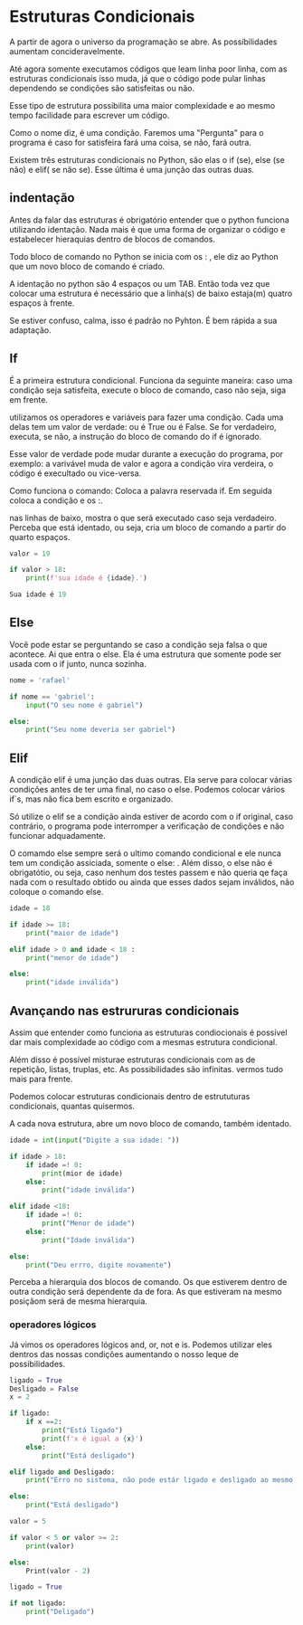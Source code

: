 # Estruturas Condicionais

A partir de agora o universo da programação se abre. As possíbilidades aumentam concideravelmente.

 Até agora somente executamos códigos que leam linha poor linha, com as estruturas condicionais isso muda, já que o código pode pular linhas dependendo se condições são satisfeitas ou não. 

Esse tipo de estrutura possibilita uma maior complexidade e ao mesmo tempo facilidade para escrever um código.

Como o nome diz, é uma condição. Faremos uma "Pergunta" para o programa é caso for satisfeira fará uma coisa, se não, fará outra.

Existem três estruturas condicionais no Python, são elas o if (se), else (se não) e elif( se não se). Esse última é uma junção das outras duas.

## indentação

Antes da falar das estruturas é obrigatório entender que o python funciona utilizando identação. Nada mais é que uma forma de organizar o código e estabelecer hieraquias dentro de blocos de comandos.

Todo bloco de comando no Python se inicia com os : , ele diz ao Python que um novo bloco de comando é criado.

A identação no python são 4 espaços ou um TAB. Então toda vez que colocar uma estrutura é necessário que a linha(s) de baixo estaja(m) quatro espaços à frente.

Se estiver confuso, calma, isso é padrão no Pyhton. É bem rápida a sua adaptação.

## If

É a primeira estrutura condicional. Funciona da seguinte maneira: caso uma condição seja satisfeita, execute o bloco de comando, caso não seja, siga em frente.

utilizamos os operadores e variáveis para fazer uma condição. Cada uma delas tem um valor de verdade: ou é True ou é False. Se for verdadeiro, executa, se não, a instrução do bloco de comando do if é ignorado. 

Esse valor de verdade pode mudar durante a execução do programa, por exemplo: a varivável muda de valor e agora a condição vira verdeira, o código é execultado ou vice-versa.

Como funciona o comando: Coloca a palavra reservada if. Em seguida coloca a condição e os :.

nas linhas de baixo, mostra o que será executado caso seja verdadeiro. Perceba que está identado, ou seja, cria um bloco de comando a partir do quarto espaços.

```python
valor = 19

if valor > 18:
    print(f'sua idade é {idade}.')
```
```Python
Sua idade é 19
```
## Else

Você pode estar se perguntando se caso a condição seja falsa o que acontece. Ai que entra o else. Ela é uma estrutura que somente pode ser usada com o if junto, nunca sozinha. 

```python
nome = 'rafael'

if nome == 'gabriel':
    input("O seu nome é gabriel")

else:
    print("Seu nome deveria ser gabriel")
```

## Elif

A condição elif é uma junção das duas outras. Ela serve para colocar várias condições antes de ter uma final, no caso o else. Podemos colocar vários if`s, mas não fica bem escrito e organizado.

Só utilize o elif se a condição ainda estiver de acordo com o if original, caso contrário, o programa pode interromper a verificação de condições e não funcionar adquadamente.

O comamdo else sempre será o ultimo comando condicional e ele nunca tem um condição assiciada, somente o else: . Além disso, o else não é obrigatótio, ou seja, caso nenhum dos testes passem e não queria qe faça nada com o resultado obtido ou ainda que esses dados sejam inválidos, não coloque o comando else.

```Python
idade = 18

if idade >= 18:
    print("maior de idade")

elif idade > 0 and idade < 18 :
    print("menor de idade")

else:
    print("idade inválida")
```

## Avançando nas estrururas condicionais

Assim que entender como funciona as estruturas condiocionais é possível dar mais complexidade ao código com a mesmas estrutura condicional. 

Além disso é possível misturae estruturas condicionais com as de repetição, listas, truplas, etc. As possibilidades são infinitas. vermos tudo mais para frente.

Podemos colocar estruturas condicionais dentro de estrututuras condicionais, quantas quisermos.

A cada nova estrutura, abre um novo bloco de comando, também identado.

```Python
idade = int(input("Digite a sua idade: "))

if idade > 18:
    if idade =! 0:
        print(mior de idade)
    else:
        print("idade inválida")

elif idade <18:
    if idade =! 0:
        print("Menor de idade")
    else:
        print("Idade inválida")

else:
    print("Deu errro, digite novamente")
```

Perceba a hierarquia dos blocos de comando. Os que estiverem dentro de outra condição será dependente da de fora. As que estiveram na mesmo posiçãom será de mesma hierarquia.

### operadores lógicos

Já vimos os operadores lógicos and, or, not e is. Podemos utilizar eles dentros das nossas condições aumentando o nosso leque de possibilidades.

```Python
ligado = True
Desligado = False
x = 2

if ligado:
    if x ==2:
        print("Está ligado")
        print(f'x é igual a {x}')
    else:
        print("Está desligado")

elif ligado and Desligado:
    print("Erro no sistema, não pode estár ligado e desligado ao mesmo tempo!!!")

else:
    print("Está desligado")
```

```Python
valor = 5

if valor < 5 or valor >= 2:
    print(valor)

else:
    Print(valor - 2)
```

```Python
ligado = True

if not ligado:
    print("Deligado")
```
